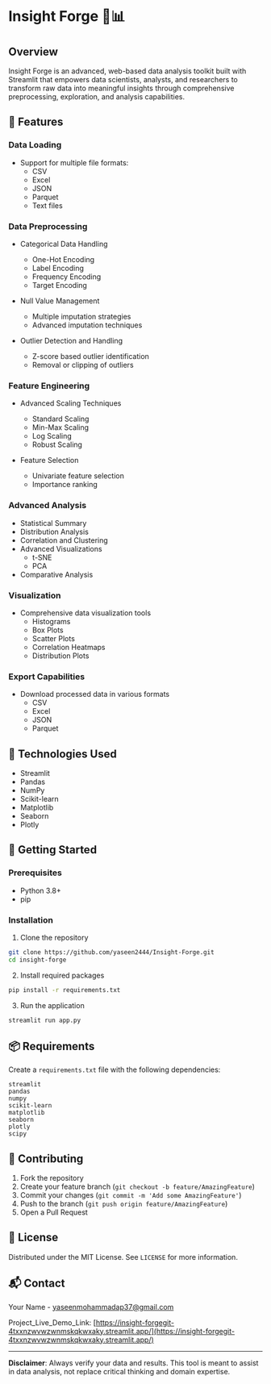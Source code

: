 # Insight Forge 🚀📊

## Overview
Insight Forge is an advanced, web-based data analysis toolkit built with Streamlit that empowers data scientists, analysts, and researchers to transform raw data into meaningful insights through comprehensive preprocessing, exploration, and analysis capabilities.

## 🌟 Features

### Data Loading
- Support for multiple file formats:
  - CSV
  - Excel
  - JSON
  - Parquet
  - Text files

### Data Preprocessing
- Categorical Data Handling
  - One-Hot Encoding
  - Label Encoding
  - Frequency Encoding
  - Target Encoding

- Null Value Management
  - Multiple imputation strategies
  - Advanced imputation techniques

- Outlier Detection and Handling
  - Z-score based outlier identification
  - Removal or clipping of outliers

### Feature Engineering
- Advanced Scaling Techniques
  - Standard Scaling
  - Min-Max Scaling
  - Log Scaling
  - Robust Scaling

- Feature Selection
  - Univariate feature selection
  - Importance ranking

### Advanced Analysis
- Statistical Summary
- Distribution Analysis
- Correlation and Clustering
- Advanced Visualizations
  - t-SNE
  - PCA
- Comparative Analysis

### Visualization
- Comprehensive data visualization tools
  - Histograms
  - Box Plots
  - Scatter Plots
  - Correlation Heatmaps
  - Distribution Plots

### Export Capabilities
- Download processed data in various formats
  - CSV
  - Excel
  - JSON
  - Parquet

## 🔧 Technologies Used
- Streamlit
- Pandas
- NumPy
- Scikit-learn
- Matplotlib
- Seaborn
- Plotly

## 🚀 Getting Started

### Prerequisites
- Python 3.8+
- pip

### Installation
1. Clone the repository
```bash
git clone https://github.com/yaseen2444/Insight-Forge.git
cd insight-forge
```

2. Install required packages
```bash
pip install -r requirements.txt
```

3. Run the application
```bash
streamlit run app.py
```

## 📦 Requirements
Create a `requirements.txt` file with the following dependencies:
```
streamlit
pandas
numpy
scikit-learn
matplotlib
seaborn
plotly
scipy
```

## 🤝 Contributing
1. Fork the repository
2. Create your feature branch (`git checkout -b feature/AmazingFeature`)
3. Commit your changes (`git commit -m 'Add some AmazingFeature'`)
4. Push to the branch (`git push origin feature/AmazingFeature`)
5. Open a Pull Request

## 📄 License
Distributed under the MIT License. See `LICENSE` for more information.

## 📬 Contact
Your Name - yaseenmohammadap37@gmail.com

Project_Live_Demo_Link: [https://insight-forgegit-4txxnzwvwzwnmskqkwxaky.streamlit.app/](https://insight-forgegit-4txxnzwvwzwnmskqkwxaky.streamlit.app/)

---

**Disclaimer**: Always verify your data and results. This tool is meant to assist in data analysis, not replace critical thinking and domain expertise.
